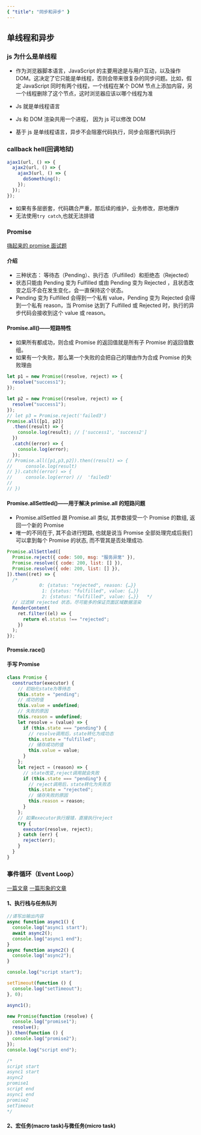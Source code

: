 ```yaml
---
{ "title": "同步和异步" }
---
```


## 单线程和异步

### js 为什么是单线程

- 作为浏览器脚本语言，JavaScript 的主要用途是与用户互动，以及操作 DOM。这决定了它只能是单线程，否则会带来很复杂的同步问题。比如，假定 JavaScript 同时有两个线程，一个线程在某个 DOM 节点上添加内容，另一个线程删除了这个节点，这时浏览器应该以哪个线程为准

- Js 就是单线程语言
- Js 和 DOM 渲染共用一个进程， 因为 js 可以修改 DOM
- 基于 js 是单线程语言，异步不会阻塞代码执行，同步会阻塞代码执行

### callback hell(回调地狱)

```js
ajax1(url, () => {
  ajax2(url, () => {
    ajax3(url, () => {
      doSomething();
    });
  });
});
```

- 如果有多层嵌套，代码耦合严重，那后续的维护，业务修改，原地爆炸
- 无法使用`try catch`,也就无法排错

### Promise

[嗨起来的 promise 面试题](https://juejin.cn/post/6844904077537574919)

#### 介绍

- 三种状态： 等待态（Pending）、执行态（Fulfilled）和拒绝态（Rejected）
- 状态只能由 Pending 变为 Fulfilled 或由 Pending 变为 Rejected ，且状态改变之后不会在发生变化，会一直保持这个状态。
- Pending 变为 Fulfilled 会得到一个私有 value，Pending 变为 Rejected 会得到一个私有 reason，当 Promise 达到了 Fulfilled 或 Rejected 时，执行的异步代码会接收到这个 value 或 reason。

#### Promise.all()——短路特性

- 如果所有都成功，则合成 Promise 的返回值就是所有子 Promise 的返回值数组。
- 如果有一个失败，那么第一个失败的会把自己的理由作为合成 Promise 的失败理由

```js
let p1 = new Promise((resolve, reject) => {
  resolve("success1");
});

let p2 = new Promise((resolve, reject) => {
  resolve("success1");
});
// let p3 = Promise.reject('failed3')
Promise.all([p1, p2])
  .then((result) => {
    console.log(result); // ['success1', 'success2']
  })
  .catch((error) => {
    console.log(error);
  });
// Promise.all([p1,p3,p2]).then((result) => {
//     console.log(result)
// }).catch((error) => {
//     console.log(error) //  'failed3'
//
// })
```

#### Promise.allSettled()——用于解决 primise.all 的短路问题

- Promise.allSettled 跟 Promise.all 类似, 其参数接受一个 Promise 的数组, 返回一个新的 Promise
- 唯一的不同在于, 其不会进行短路, 也就是说当 Promise 全部处理完成后我们可以拿到每个 Promise 的状态, 而不管其是否处理成功.

```js
Promise.allSettled([
  Promise.reject({ code: 500, msg: "服务异常" }),
  Promise.resolve({ code: 200, list: [] }),
  Promise.resolve({ ode: 200, list: [] }),
]).then((ret) => {
  /*
            0: {status: "rejected", reason: {…}}
             1: {status: "fulfilled", value: {…}}
             2: {status: "fulfilled", value: {…}}   */
  // 过滤掉 rejected 状态，尽可能多的保证页面区域数据渲染
  RenderContent(
    ret.filter((el) => {
      return el.status !== "rejected";
    })
  );
});
```

#### Promsie.race()

#### 手写 Promise

```js
class Promise {
  constructor(executor) {
    // 初始化state为等待态
    this.state = "pending";
    // 成功的值
    this.value = undefined;
    // 失败的原因
    this.reason = undefined;
    let resolve = (value) => {
      if (this.state === "pending") {
        // resolve调用后，state转化为成功态
        this.state = "fulfilled";
        // 储存成功的值
        this.value = value;
      }
    };
    let reject = (reason) => {
      // state改变,reject调用就会失败
      if (this.state === "pending") {
        // reject调用后，state转化为失败态
        this.state = "rejected";
        // 储存失败的原因
        this.reason = reason;
      }
    };
    // 如果executor执行报错，直接执行reject
    try {
      executor(resolve, reject);
    } catch (err) {
      reject(err);
    }
  }
}
```

### 事件循环（Event Loop）

[一篇文章](https://www.jianshu.com/p/7c00d816bb43)
[一篇形象的文章](https://juejin.cn/post/6844903657264136200)

#### 1、执行栈与任务队列

```js
//请写出输出内容
async function async1() {
  console.log("async1 start");
  await async2();
  console.log("async1 end");
}
async function async2() {
  console.log("async2");
}

console.log("script start");

setTimeout(function () {
  console.log("setTimeout");
}, 0);

async1();

new Promise(function (resolve) {
  console.log("promise1");
  resolve();
}).then(function () {
  console.log("promise2");
});
console.log("script end");

/*
script start
async1 start
async2
promise1
script end
async1 end
promise2
setTimeout
*/
```

#### 2、宏任务(macro task)与微任务(micro task)
